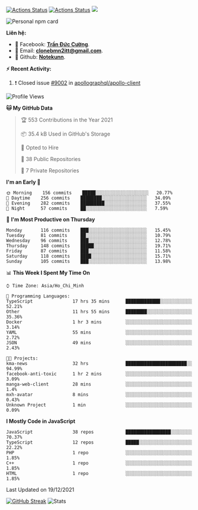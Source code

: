 [![Actions Status](https://github.com/Notekunn/Notekunn/workflows/wakatime-stats/badge.svg)](https://github.com/Notekunn/Notekunn/actions)
[![Actions Status](https://github.com/Notekunn/Notekunn/workflows/update-gh-activity/badge.svg)](https://github.com/Notekunn/Notekunn/actions)
![](https://visitor-badge.glitch.me/badge?page_id=notekunn.notekunn)

<!--![Notekunn](https://count.getloli.com/get/@notekunn)-->

<!--![Meme](https://media1.tenor.com/images/1c6140897565e34a4e98f618e220dc0d/tenor.gif)-->

![Personal npm card](https://i.imgur.com/mi8nZo1.png)

**Liên hệ:**

- 🐋 Facebook: **[Trần Đức Cường](https://www.facebook.com/ShiinDz)**.
- 🐍 Email: **[clonebmn2itt@gmail.com](mailto:clonebmn2itt@gmail.com)**.
- 🐬 Github: **[Notekunn](https://github.com/Notekunn)**.

**:zap: Recent Activity:**

<!--START_SECTION:activity-->
1. ❗️ Closed issue [#9002](https://github.com/apollographql/apollo-client/issues/9002) in [apollographql/apollo-client](https://github.com/apollographql/apollo-client)
<!--END_SECTION:activity-->

<!--START_SECTION:waka-->
![Profile Views](http://img.shields.io/badge/Profile%20Views-136-blue)

**🐱 My GitHub Data** 

> 🏆 553 Contributions in the Year 2021
 > 
> 📦 35.4 kB Used in GitHub's Storage 
 > 
> 💼 Opted to Hire
 > 
> 📜 38 Public Repositories 
 > 
> 🔑 7 Private Repositories  
 > 
**I'm an Early 🐤** 

```text
🌞 Morning    156 commits    █████░░░░░░░░░░░░░░░░░░░░   20.77% 
🌆 Daytime    256 commits    ████████░░░░░░░░░░░░░░░░░   34.09% 
🌃 Evening    282 commits    █████████░░░░░░░░░░░░░░░░   37.55% 
🌙 Night      57 commits     ██░░░░░░░░░░░░░░░░░░░░░░░   7.59%

```
📅 **I'm Most Productive on Thursday** 

```text
Monday       116 commits    ███░░░░░░░░░░░░░░░░░░░░░░   15.45% 
Tuesday      81 commits     ██░░░░░░░░░░░░░░░░░░░░░░░   10.79% 
Wednesday    96 commits     ███░░░░░░░░░░░░░░░░░░░░░░   12.78% 
Thursday     148 commits    █████░░░░░░░░░░░░░░░░░░░░   19.71% 
Friday       87 commits     ███░░░░░░░░░░░░░░░░░░░░░░   11.58% 
Saturday     118 commits    ████░░░░░░░░░░░░░░░░░░░░░   15.71% 
Sunday       105 commits    ███░░░░░░░░░░░░░░░░░░░░░░   13.98%

```


📊 **This Week I Spent My Time On** 

```text
⌚︎ Time Zone: Asia/Ho_Chi_Minh

💬 Programming Languages: 
TypeScript               17 hrs 35 mins      █████████████░░░░░░░░░░░░   52.21% 
Other                    11 hrs 55 mins      ████████░░░░░░░░░░░░░░░░░   35.36% 
Docker                   1 hr 3 mins         ░░░░░░░░░░░░░░░░░░░░░░░░░   3.14% 
YAML                     55 mins             ░░░░░░░░░░░░░░░░░░░░░░░░░   2.72% 
JSON                     49 mins             ░░░░░░░░░░░░░░░░░░░░░░░░░   2.43%

🐱‍💻 Projects: 
kma-news                 32 hrs              ███████████████████████░░   94.99% 
facebook-anti-toxic      1 hr 2 mins         ░░░░░░░░░░░░░░░░░░░░░░░░░   3.09% 
manga-web-client         28 mins             ░░░░░░░░░░░░░░░░░░░░░░░░░   1.4% 
mxh-avatar               8 mins              ░░░░░░░░░░░░░░░░░░░░░░░░░   0.43% 
Unknown Project          1 min               ░░░░░░░░░░░░░░░░░░░░░░░░░   0.09%

```

**I Mostly Code in JavaScript** 

```text
JavaScript               38 repos            █████████████████░░░░░░░░   70.37% 
TypeScript               12 repos            █████░░░░░░░░░░░░░░░░░░░░   22.22% 
PHP                      1 repo              ░░░░░░░░░░░░░░░░░░░░░░░░░   1.85% 
C++                      1 repo              ░░░░░░░░░░░░░░░░░░░░░░░░░   1.85% 
HTML                     1 repo              ░░░░░░░░░░░░░░░░░░░░░░░░░   1.85%

```



 Last Updated on 19/12/2021
<!--END_SECTION:waka-->

[![GitHub Streak](http://github-readme-streak-stats.herokuapp.com?user=notekunn&theme=radical&date_format=j%2Fn%5B%2FY%5D)](https://git.io/streak-stats)
![Stats](https://github-readme-stats.vercel.app/api?username=notekunn&show_icons=true&theme=radical&count_private=true)
